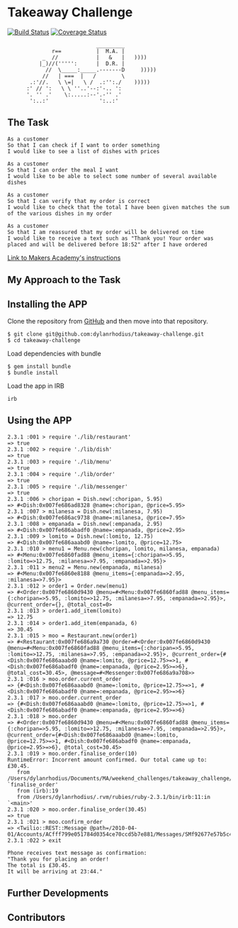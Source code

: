 Takeaway Challenge
==================

[![Build Status](https://travis-ci.org/makersacademy/takeaway-challenge.svg?branch=master)](https://travis-ci.org/makersacademy/takeaway-challenge) [![Coverage Status](https://coveralls.io/repos/github/dylanrhodius/takeaway-challenge/badge.svg?branch=master)](https://coveralls.io/github/dylanrhodius/takeaway-challenge?branch=master)

```
                            _________
              r==           |  M.A. |
           _  //            |   &   |   ))))
          |_)//(''''':      |  D.R. |
            //  \_____:_____.-------D     )))))
           //   | ===  |   /        \
       .:'//.   \ \=|   \ /  .:'':./    )))))
      :' // ':   \ \ ''..'--:'-.. ':
      '. '' .'    \:.....:--'.-'' .'
       ':..:'                ':..:'

 ```

 The Task
 -----
 ```
 As a customer
 So that I can check if I want to order something
 I would like to see a list of dishes with prices

 As a customer
 So that I can order the meal I want
 I would like to be able to select some number of several available dishes

 As a customer
 So that I can verify that my order is correct
 I would like to check that the total I have been given matches the sum of the various dishes in my order

 As a customer
 So that I am reassured that my order will be delivered on time
 I would like to receive a text such as "Thank you! Your order was placed and will be delivered before 18:52" after I have ordered
 ```
 [Link to Makers Academy's instructions](https://github.com/dylanrhodius/takeaway-challenge/blob/master/MA_Instructions.md)

 My Approach to the Task
 -----


 Installing the APP
 -----
 Clone the repository from [GitHub](https://github.com/dylanrhodius/takeaway-challenge) and then move into that repository.

 ```
 $ git clone git@github.com:dylanrhodius/takeaway-challenge.git
 $ cd takeaway-challenge
 ```

 Load dependencies with bundle
 ```
 $ gem install bundle
 $ bundle install
 ```

 Load the app in IRB
 ```
 irb
 ```

 Using the APP
 -----
 ```
 2.3.1 :001 > require './lib/restaurant'
 => true
2.3.1 :002 > require './lib/dish'
 => true
2.3.1 :003 > require './lib/menu'
 => true
2.3.1 :004 > require './lib/order'
 => true
2.3.1 :005 > require './lib/messenger'
 => true
2.3.1 :006 > choripan = Dish.new(:choripan, 5.95)
 => #<Dish:0x007fe686ad8328 @name=:choripan, @price=5.95>
2.3.1 :007 > milanesa = Dish.new(:milanesa, 7.95)
 => #<Dish:0x007fe686ac9738 @name=:milanesa, @price=7.95>
2.3.1 :008 > empanada = Dish.new(:empanada, 2.95)
 => #<Dish:0x007fe686abadf0 @name=:empanada, @price=2.95>
2.3.1 :009 > lomito = Dish.new(:lomito, 12.75)
 => #<Dish:0x007fe686aaabd0 @name=:lomito, @price=12.75>
2.3.1 :010 > menu1 = Menu.new(choripan, lomito, milanesa, empanada)
 => #<Menu:0x007fe6860fad88 @menu_items={:choripan=>5.95, :lomito=>12.75, :milanesa=>7.95, :empanada=>2.95}>
2.3.1 :011 > menu2 = Menu.new(empanada, milanesa)
 => #<Menu:0x007fe6860e8188 @menu_items={:empanada=>2.95, :milanesa=>7.95}>
2.3.1 :012 > order1 = Order.new(menu1)
 => #<Order:0x007fe6860d9430 @menu=#<Menu:0x007fe6860fad88 @menu_items={:choripan=>5.95, :lomito=>12.75, :milanesa=>7.95, :empanada=>2.95}>, @current_order={}, @total_cost=0>
2.3.1 :013 > order1.add_item(lomito)
 => 12.75
2.3.1 :014 > order1.add_item(empanada, 6)
 => 30.45
2.3.1 :015 > moo = Restaurant.new(order1)
 => #<Restaurant:0x007fe686a9a730 @order=#<Order:0x007fe6860d9430 @menu=#<Menu:0x007fe6860fad88 @menu_items={:choripan=>5.95, :lomito=>12.75, :milanesa=>7.95, :empanada=>2.95}>, @current_order={#<Dish:0x007fe686aaabd0 @name=:lomito, @price=12.75>=>1, #<Dish:0x007fe686abadf0 @name=:empanada, @price=2.95>=>6}, @total_cost=30.45>, @message=#<Messenger:0x007fe686a9a708>>
2.3.1 :016 > moo.order.current_order
 => {#<Dish:0x007fe686aaabd0 @name=:lomito, @price=12.75>=>1, #<Dish:0x007fe686abadf0 @name=:empanada, @price=2.95>=>6}
2.3.1 :017 > moo.order.current_order
 => {#<Dish:0x007fe686aaabd0 @name=:lomito, @price=12.75>=>1, #<Dish:0x007fe686abadf0 @name=:empanada, @price=2.95>=>6}
2.3.1 :018 > moo.order
 => #<Order:0x007fe6860d9430 @menu=#<Menu:0x007fe6860fad88 @menu_items={:choripan=>5.95, :lomito=>12.75, :milanesa=>7.95, :empanada=>2.95}>, @current_order={#<Dish:0x007fe686aaabd0 @name=:lomito, @price=12.75>=>1, #<Dish:0x007fe686abadf0 @name=:empanada, @price=2.95>=>6}, @total_cost=30.45>
2.3.1 :019 > moo.order.finalise_order(10)
RuntimeError: Incorrent amount confirmed. Our total came up to: £30.45.
	from /Users/dylanrhodius/Documents/MA/weekend_challenges/takeaway_challenge/lib/order.rb:19:in `finalise_order'
	from (irb):19
	from /Users/dylanrhodius/.rvm/rubies/ruby-2.3.1/bin/irb:11:in `<main>'
2.3.1 :020 > moo.order.finalise_order(30.45)
 => true
2.3.1 :021 > moo.confirm_order
 => <Twilio::REST::Message @path=/2010-04-01/Accounts/ACfff799e051784d0354ce70ccd5b7e881/Messages/SMf92677e57b5c472d8766fb3d9bcc6a84>
2.3.1 :022 > exit

Phone receives text message as confirmation:
"Thank you for placing an order!
The total is £30.45.
It will be arriving at 23:44."
 ```

 Further Developments
 -----


 Contributors
 -----
